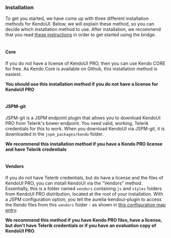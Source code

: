 <br>

### Installation
To get you started, we have come up with three different installation methods for KendoUI. Below, we will explain these method, so you can decide which installation method to use. After installation, we recommend that you read [these instructions](#/help/docs/app_developers_tutorials/7._what_you_need_to_know) in order to get started using the bridge.
<br><br>

#### Core
If you do not have a license of KendoUI PRO, then you can use Kendo CORE for free. As Kendo Core is available on Github, this installation method is easiest.

__You should use this installation method if you do not have a license for KendoUI PRO__
<br><br>

#### JSPM-git
JSPM-git is a JSPM endpoint plugin that allows you to download KendoUI PRO from Telerik's bower endpoint. You need valid, working, Telerik credentials for this to work. When you download KendoUI via JSPM-git, it is downloaded in the `jspm_packages/kendo` folder.

__We recommend this installation method if you have a Kendo PRO license and have Telerik credentials__
<br><br>

#### Vendors
If you do not have Telerik credentials, but do have a license and the files of KendoUI PRO, you can install KendoUI via the "Vendors" method. Essentially, this is a folder named `vendors` containing `js` and `styles` folders from KendoUI PRO distribution, located at the root of your installation. With a JSPM configuration option, you tell the aurelia-kendoui-plugin to access the Kendo files from this `vendors` folder - as shown in [this configuration map entry](https://github.com/aurelia-ui-toolkits/aurelia-kendoui-plugin/blob/master/sample/config.js#L47).


__We recommend this method if you have Kendo PRO files, have a license, but don't have Telerik credentials or if you have an evaluation copy of KendoUI PRO__.
